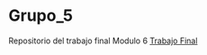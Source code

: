 # Grupo_5
Repositorio del trabajo final Modulo 6
[Trabajo Final ](https://kalep-23.github.io/Grupo_5/trabajo-final3.html)
